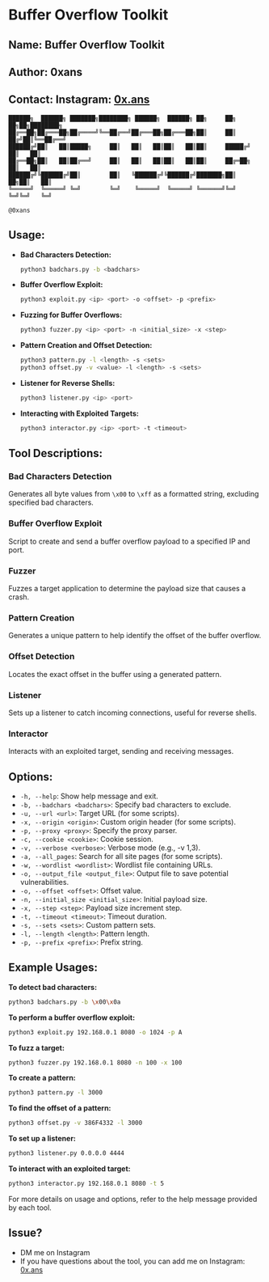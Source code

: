 # Buffer Overflow Toolkit
## Name: Buffer Overflow Toolkit
## Author: 0xans
## Contact: Instagram: [0x.ans](https://instagram.com/0x.ans)

```
██████╗  ██████╗ ███████╗████████╗ ██████╗  ██████╗ ██╗     ██╗  ██╗██╗████████╗
██╔══██╗██╔═══██╗██╔════╝╚══██╔══╝██╔═══██╗██╔═══██╗██║     ██║ ██╔╝██║╚══██╔══╝
██████╔╝██║   ██║█████╗     ██║   ██║   ██║██║   ██║██║     █████╔╝ ██║   ██║   
██╔══██╗██║   ██║██╔══╝     ██║   ██║   ██║██║   ██║██║     ██╔═██╗ ██║   ██║   
██████╔╝╚██████╔╝██║        ██║   ╚██████╔╝╚██████╔╝███████╗██║  ██╗██║   ██║   
╚═════╝  ╚═════╝ ╚═╝        ╚═╝    ╚═════╝  ╚═════╝ ╚══════╝╚═╝  ╚═╝╚═╝   ╚═╝
                                                                 @0xans
```

## Usage:
- **Bad Characters Detection:**
  ```sh
  python3 badchars.py -b <badchars>
  ```
- **Buffer Overflow Exploit:**
  ```sh
  python3 exploit.py <ip> <port> -o <offset> -p <prefix>
  ```
- **Fuzzing for Buffer Overflows:**
  ```sh
  python3 fuzzer.py <ip> <port> -n <initial_size> -x <step>
  ```
- **Pattern Creation and Offset Detection:**
  ```sh
  python3 pattern.py -l <length> -s <sets>
  python3 offset.py -v <value> -l <length> -s <sets>
  ```
- **Listener for Reverse Shells:**
  ```sh
  python3 listener.py <ip> <port>
  ```
- **Interacting with Exploited Targets:**
  ```sh
  python3 interactor.py <ip> <port> -t <timeout>
  ```

## Tool Descriptions:
### Bad Characters Detection
Generates all byte values from `\x00` to `\xff` as a formatted string, excluding specified bad characters.

### Buffer Overflow Exploit
Script to create and send a buffer overflow payload to a specified IP and port.

### Fuzzer
Fuzzes a target application to determine the payload size that causes a crash.

### Pattern Creation
Generates a unique pattern to help identify the offset of the buffer overflow.

### Offset Detection
Locates the exact offset in the buffer using a generated pattern.

### Listener
Sets up a listener to catch incoming connections, useful for reverse shells.

### Interactor
Interacts with an exploited target, sending and receiving messages.

## Options:
- `-h, --help`: Show help message and exit.
- `-b, --badchars <badchars>`: Specify bad characters to exclude.
- `-u, --url <url>`: Target URL (for some scripts).
- `-x, --origin <origin>`: Custom origin header (for some scripts).
- `-p, --proxy <proxy>`: Specify the proxy parser.
- `-c, --cookie <cookie>`: Cookie session.
- `-v, --verbose <verbose>`: Verbose mode (e.g., -v 1,3).
- `-a, --all_pages`: Search for all site pages (for some scripts).
- `-w, --wordlist <wordlist>`: Wordlist file containing URLs.
- `-o, --output_file <output_file>`: Output file to save potential vulnerabilities.
- `-o, --offset <offset>`: Offset value.
- `-n, --initial_size <initial_size>`: Initial payload size.
- `-x, --step <step>`: Payload size increment step.
- `-t, --timeout <timeout>`: Timeout duration.
- `-s, --sets <sets>`: Custom pattern sets.
- `-l, --length <length>`: Pattern length.
- `-p, --prefix <prefix>`: Prefix string.

## Example Usages:
**To detect bad characters:**
```sh
python3 badchars.py -b \x00\x0a
```

**To perform a buffer overflow exploit:**
```sh
python3 exploit.py 192.168.0.1 8080 -o 1024 -p A
```

**To fuzz a target:**
```sh
python3 fuzzer.py 192.168.0.1 8080 -n 100 -x 100
```

**To create a pattern:**
```sh
python3 pattern.py -l 3000
```

**To find the offset of a pattern:**
```sh
python3 offset.py -v 386F4332 -l 3000
```

**To set up a listener:**
```sh
python3 listener.py 0.0.0.0 4444
```

**To interact with an exploited target:**
```sh
python3 interactor.py 192.168.0.1 8080 -t 5
```

For more details on usage and options, refer to the help message provided by each tool.

## Issue?
- DM me on Instagram
- If you have questions about the tool, you can add me on Instagram: [0x.ans](https://instagram.com/0x.ans)
